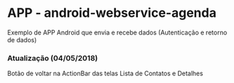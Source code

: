 # APP - android-webservice-agenda
Exemplo de APP Android que envia e recebe dados (Autenticação e retorno de dados)

### Atualização (04/05/2018)
Botão de voltar na ActionBar das telas Lista de Contatos e Detalhes
